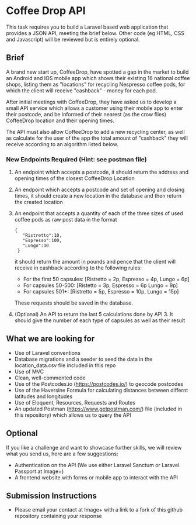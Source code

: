 # Coffee Drop API
This task requires you to build a Laravel based web application that provides a JSON API, meeting the brief below. Other code (eg HTML, CSS and Javascript) will be reviewed but is entirely optional.
 
## Brief
A brand new start up, CoffeeDrop, have spotted a gap in the market to build an Android and IOS mobile app which shows their existing 16 national coffee shops, listing them as "locations" for recycling Nespresso coffee pods, for which the client will receive "cashback" - money for each pod.

After initial meetings with CoffeeDrop, they have asked us to develop a small API service which allows a customer using their mobile app to enter their postcode, and be informed of their nearest (as the crow flies) CoffeeDrop location and their opening times.

The API must also allow CoffeeDrop to add a new recycling center, as well as calculate for the user of the app the total amount of "cashback" they will receive according to an algorithm listed below.
 
### New Endpoints Required (Hint: see postman file)
 1. An endpoint which accepts a postcode, it should return the address and opening times of the closest CoffeeDrop Location
 2. An endpoint which accepts a postcode and set of opening and closing times, it should create a new location in the database and then return the created location
 3. An endpoint that accepts a quantity of each of the three sizes of used coffee pods as raw post data in the format 
	 ```
	 {
		"Ristretto":10,
		"Espresso":100,
		"Lungo":30
	  }
	  ```
	  it should return the amount in pounds and pence that the client will receive in cashback according to the following rules:
	  
	  - For the first 50 capsules: [Ristretto = 2p, Espresso = 4p, Lungo = 6p]
	  - For capsules 50-500: [Ristetto = 3p, Espresso = 6p Lungo = 9p]
	  - For capsules 501+: [Ristretto = 5p, Espresso = 10p, Lungo = 15p]
	  
	  These requests should be saved in the database.
  4. (Optional) An API to return the last 5 calculations done by API 3. It should give the number of each type of capsules as well as their result
 
## What we are looking for
- Use of Laravel conventions
- Database migrations and a seeder to seed the data in the location_data.csv file included in this repo
- Use of MVC
- Clean, well-commented code
- Use of the Postcodes.io (https://postcodes.io/) to geocode postcodes
- Use of the Haversine Formula for calculating distances between differnt latitudes and longitudes
 - Use of Eloquent, Resources, Requests and Routes
 - An updated Postman (https://www.getpostman.com/) file (included in this repository) which allows us to query the API
 
## Optional
If you like a challenge and want to showcase further skills, we will review what you send us, here are a few suggestions:
- Authentication on the API (We use either Laravel Sanctum or Laravel Passport at Image+)
- A frontend website with forms or mobile app to interact with the API
 
 ## Submission Instructions
  - Please email your contact at Image+ with a link to a fork of this github repository containing your response

